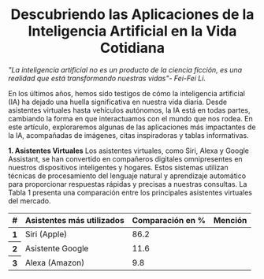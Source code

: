 <h1 align="center">Descubriendo las Aplicaciones de la Inteligencia Artificial en la Vida Cotidiana</h1>

*"La inteligencia artificial no es un producto de la ciencia ficción, es una realidad que está transformando nuestras vidas"- Fei-Fei Li.* 

En los últimos años, hemos sido testigos de cómo la inteligencia artificial (IA) ha dejado una huella significativa en nuestra vida diaria. Desde asistentes virtuales hasta vehículos autónomos, la IA está en todas partes, cambiando la forma en que interactuamos con el mundo que nos rodea. En este artículo, exploraremos algunas de las aplicaciones más impactantes de la IA, acompañadas de imágenes, citas inspiradoras y tablas informativas.

 **1. Asistentes Virtuales**
Los asistentes virtuales, como Siri, Alexa y Google Assistant, se han convertido en compañeros digitales omnipresentes en nuestros dispositivos inteligentes y hogares. Estos sistemas utilizan técnicas de procesamiento del lenguaje natural y aprendizaje automático para proporcionar respuestas rápidas y precisas a nuestras consultas.
La Tabla 1 presenta una comparación entre los principales asistentes virtuales del mercado.


<table class="table">
  <thead>
    <tr>
     <th scope="col">#</th>
      <th scope="col">Asistentes más utilizados</th>
      <th scope="col">Comparación en %</th>
      <th scope="col">Mención</th>
      </th>
  </thead>
  <tbody>
    <tr>
      <th scope="row">1</th>
      <td>Siri (Apple)</td>
      <td>86.2</td>
      <td></td>
    </tr>
    <tr>
      <th scope="row">2</th>
      <td>Asistente Google</td>
      <td>11.6</td>
      <td></td>
    </tr>
    <tr>
      <th scope="row">3</th>
      <td>Alexa (Amazon)</td>
      <td>9.8</td>
      <td></td>
    </tr>
  </tbody>
</table>
